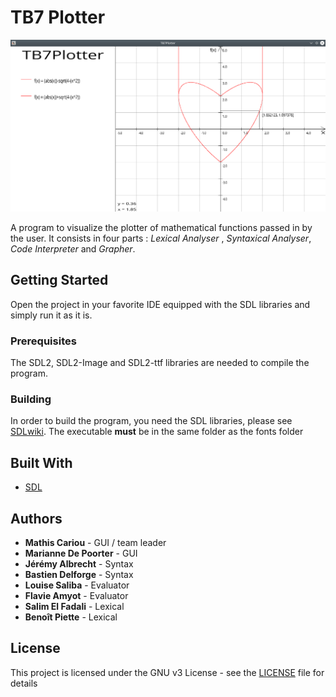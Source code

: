 # TB7 Plotter

![Illustration du programme](screenshot.png)

A program to visualize the plotter of mathematical functions passed in by the user. It consists in four parts : *Lexical Analyser* , *Syntaxical Analyser*, *Code Interpreter* and *Grapher*.

## Getting Started

Open the project in your favorite IDE equipped with the SDL libraries and simply run it as it is.

### Prerequisites

The SDL2, SDL2-Image and SDL2-ttf libraries are needed to compile the program.

### Building

In order to build the program, you need the SDL libraries, please see [SDLwiki](https://wiki.libsdl.org/Installation).
The executable **must** be in the same folder as the fonts folder

## Built With

* [SDL](https://www.libsdl.org/)

## Authors

* **Mathis Cariou** - GUI / team leader
* **Marianne De Poorter** - GUI
* **Jérémy Albrecht** - Syntax
* **Bastien Delforge** - Syntax
* **Louise Saliba** - Evaluator
* **Flavie Amyot** - Evaluator
* **Salim El Fadali** - Lexical
* **Benoît Piette** - Lexical

## License

This project is licensed under the GNU v3 License - see the [LICENSE](LICENSE) file for details

